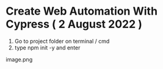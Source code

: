 # Create Web Automation With Cypress ( 2 August 2022 )

1. Go to project folder on terminal / cmd 
2. type npm init -y and enter

image.png